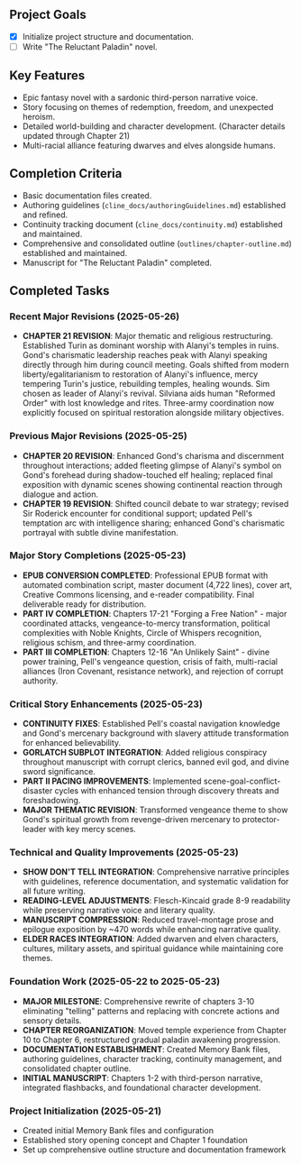 ## Project Goals
- [x] Initialize project structure and documentation.
- [ ] Write "The Reluctant Paladin" novel.

## Key Features
- Epic fantasy novel with a sardonic third-person narrative voice.
- Story focusing on themes of redemption, freedom, and unexpected heroism.
- Detailed world-building and character development. (Character details updated through Chapter 21)
- Multi-racial alliance featuring dwarves and elves alongside humans.

## Completion Criteria
- Basic documentation files created.
- Authoring guidelines (`cline_docs/authoringGuidelines.md`) established and refined.
- Continuity tracking document (`cline_docs/continuity.md`) established and maintained.
- Comprehensive and consolidated outline (`outlines/chapter-outline.md`) established and maintained.
- Manuscript for "The Reluctant Paladin" completed.

## Completed Tasks

### Recent Major Revisions (2025-05-26)
- **CHAPTER 21 REVISION**: Major thematic and religious restructuring. Established Turin as dominant worship with Alanyi's temples in ruins. Gond's charismatic leadership reaches peak with Alanyi speaking directly through him during council meeting. Goals shifted from modern liberty/egalitarianism to restoration of Alanyi's influence, mercy tempering Turin's justice, rebuilding temples, healing wounds. Sim chosen as leader of Alanyi's revival. Silviana aids human "Reformed Order" with lost knowledge and rites. Three-army coordination now explicitly focused on spiritual restoration alongside military objectives.

### Previous Major Revisions (2025-05-25)
- **CHAPTER 20 REVISION**: Enhanced Gond's charisma and discernment throughout interactions; added fleeting glimpse of Alanyi's symbol on Gond's forehead during shadow-touched elf healing; replaced final exposition with dynamic scenes showing continental reaction through dialogue and action.
- **CHAPTER 19 REVISION**: Shifted council debate to war strategy; revised Sir Roderick encounter for conditional support; updated Pell's temptation arc with intelligence sharing; enhanced Gond's charismatic portrayal with subtle divine manifestation.

### Major Story Completions (2025-05-23)
- **EPUB CONVERSION COMPLETED**: Professional EPUB format with automated combination script, master document (4,722 lines), cover art, Creative Commons licensing, and e-reader compatibility. Final deliverable ready for distribution.
- **PART IV COMPLETION**: Chapters 17-21 "Forging a Free Nation" - major coordinated attacks, vengeance-to-mercy transformation, political complexities with Noble Knights, Circle of Whispers recognition, religious schism, and three-army coordination.
- **PART III COMPLETION**: Chapters 12-16 "An Unlikely Saint" - divine power training, Pell's vengeance question, crisis of faith, multi-racial alliances (Iron Covenant, resistance network), and rejection of corrupt authority.

### Critical Story Enhancements (2025-05-23)
- **CONTINUITY FIXES**: Established Pell's coastal navigation knowledge and Gond's mercenary background with slavery attitude transformation for enhanced believability.
- **GORLATCH SUBPLOT INTEGRATION**: Added religious conspiracy throughout manuscript with corrupt clerics, banned evil god, and divine sword significance.
- **PART II PACING IMPROVEMENTS**: Implemented scene-goal-conflict-disaster cycles with enhanced tension through discovery threats and foreshadowing.
- **MAJOR THEMATIC REVISION**: Transformed vengeance theme to show Gond's spiritual growth from revenge-driven mercenary to protector-leader with key mercy scenes.

### Technical and Quality Improvements (2025-05-23)
- **SHOW DON'T TELL INTEGRATION**: Comprehensive narrative principles with guidelines, reference documentation, and systematic validation for all future writing.
- **READING-LEVEL ADJUSTMENTS**: Flesch-Kincaid grade 8-9 readability while preserving narrative voice and literary quality.
- **MANUSCRIPT COMPRESSION**: Reduced travel-montage prose and epilogue exposition by ~470 words while enhancing narrative quality.
- **ELDER RACES INTEGRATION**: Added dwarven and elven characters, cultures, military assets, and spiritual guidance while maintaining core themes.

### Foundation Work (2025-05-22 to 2025-05-23)
- **MAJOR MILESTONE**: Comprehensive rewrite of chapters 3-10 eliminating "telling" patterns and replacing with concrete actions and sensory details.
- **CHAPTER REORGANIZATION**: Moved temple experience from Chapter 10 to Chapter 6, restructured gradual paladin awakening progression.
- **DOCUMENTATION ESTABLISHMENT**: Created Memory Bank files, authoring guidelines, character tracking, continuity management, and consolidated chapter outline.
- **INITIAL MANUSCRIPT**: Chapters 1-2 with third-person narrative, integrated flashbacks, and foundational character development.

### Project Initialization (2025-05-21)
- Created initial Memory Bank files and configuration
- Established story opening concept and Chapter 1 foundation
- Set up comprehensive outline structure and documentation framework
